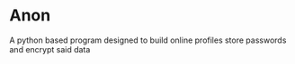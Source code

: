 # Anon
A python based program designed to build online profiles store passwords and encrypt said data
